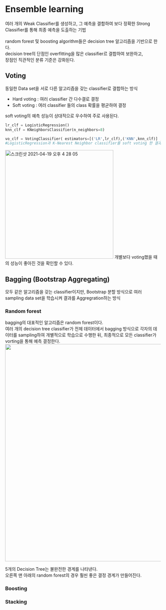<h1>Ensemble learning</h1>

여러 개의 Weak Classifier를 생성하고, 그 예측을 결합하여 보다 정확한 Strong Classifier를 통해 최종 예측을 도출하는 기법<br><br>
random forest 및 boosting algorithm들은 decision tree 알고리즘을 기반으로 한다.<br>
decision tree의 단점인 overfitting을 많은 classifier르 결합하여 보완하고,<br>
장점인 직관적인 분류 기준은 강화된다.<br>

<h2>Voting</h2>

동일한 Data set을 서로 다른 알고리즘을 갖는 classifier로 결합하는 방식<br>

- Hard voting : 여러 classifier 간 다수결로 결정
- Soft voting : 여러 classifier 들의 class 확률을 평균하여 결정

soft voting의 예측 성능이 상대적으로 우수하여 주로 사용된다.<br>

```python
lr_clf = LogisticRegression()
knn_clf = KNeighborsClassifier(n_neighbors=8)

vo_clf = VotingClassifier( estimators=[('LR',lr_clf),('KNN',knn_clf)] , voting='soft' )
#LogisticRegression과 K-Nearest Neighbor classifier를 soft voting 한 결과는 다음과 같다.
```
<img width="350" alt="스크린샷 2021-04-19 오후 4 28 05" src="https://user-images.githubusercontent.com/54436228/115197807-5f092580-a12c-11eb-9796-03461da38c5f.png">
개별보다 voting했을 때의 성능이 좋아진 것을 확인할 수 있다.<br>

<h2>Bagging (Bootstrap Aggregating)</h2>
모두 같은 알고리즘을 갖는 classifier이지만, Bootstrap 분할 방식으로 여러 sampling data set을 학습시켜 결과를 Aggregration하는 방식<br>

<h3>Random forest</h3>
bagging의 대표적인 알고리즘은 random forest이다.<br>
여러 개의 decision tree classifier가 전체 데이터에서 bagging 방식으로 각자의 데이터를 sampling하여 개별적으로 학습으로 수행한 뒤, 최종적으로 모든 classifier가 vorting을 통해 예측 결정한다.<br>

<img width="700" src="https://user-images.githubusercontent.com/54436228/115263427-62be9b80-a170-11eb-8261-f361df9304a2.png">

5개의 Decision Tree는 불완전한 경계를 나타낸다.<br>
오른쪽 맨 아래의 random forest의 경우 훨씬 좋은 결정 경계가 만들어진다.<br>


<h3>Boosting</h3>
<h3>Stacking</h3>
